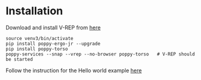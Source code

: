 # Installation

Download and install V-REP from [here](http://www.coppeliarobotics.com/downloads.html)

```
source venv3/bin/activate
pip install poppy-ergo-jr --upgrade
pip install poppy-torso
poppy-services --snap --vrep --no-browser poppy-torso   # V-REP should be started
```

Follow the instruction for the Hello world example [here](https://docs.poppy-project.org/en/programming/python.html)
